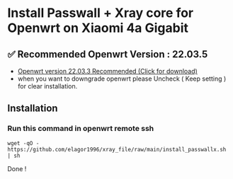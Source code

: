 # Install Passwall + Xray core for Openwrt on Xiaomi 4a Gigabit


## ✅ Recommended Openwrt Version : 22.03.5

[//]: # ( 22.03.5 > https://downloads.openwrt.org/releases/22.03.5/targets/)

* [Openwrt version 22.03.3 Recommended (Click for download)](https://archive.openwrt.org/releases/22.03.3/targets/ramips/mt7621/openwrt-22.03.3-ramips-mt7621-xiaomi_mi-router-4a-gigabit-squashfs-sysupgrade.bin)
* when you want to downgrade openwrt please Uncheck ( Keep setting ) for clear installation.

## Installation


### Run this command in openwrt remote ssh

```
wget -qO - https://github.com/elagor1996/xray_file/raw/main/install_passwallx.sh | sh
```

Done !

